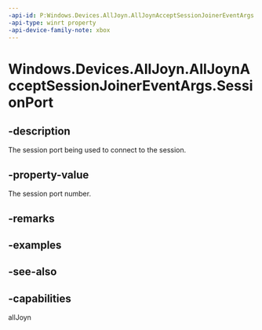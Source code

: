 ```yaml
---
-api-id: P:Windows.Devices.AllJoyn.AllJoynAcceptSessionJoinerEventArgs.SessionPort
-api-type: winrt property
-api-device-family-note: xbox
---
```


<!-- Property syntax
public ushort SessionPort { get; }
-->

# Windows.Devices.AllJoyn.AllJoynAcceptSessionJoinerEventArgs.SessionPort

## -description
The session port being used to connect to the session.

## -property-value
The session port number.

## -remarks

## -examples

## -see-also


## -capabilities
allJoyn